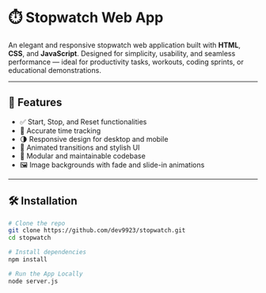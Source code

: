 # ⏱️ Stopwatch Web App

An elegant and responsive stopwatch web application built with **HTML**, **CSS**, and **JavaScript**. Designed for simplicity, usability, and seamless performance — ideal for productivity tasks, workouts, coding sprints, or educational demonstrations.

---

## 🚀 Features

- ✅ Start, Stop, and Reset functionalities
- 🎯 Accurate time tracking
- 🌗 Responsive design for desktop and mobile
- 🎨 Animated transitions and stylish UI
- 📁 Modular and maintainable codebase
- 🖼️ Image backgrounds with fade and slide-in animations

---

## 🛠️ Installation

```bash
# Clone the repo
git clone https://github.com/dev9923/stopwatch.git
cd stopwatch

# Install dependencies
npm install

# Run the App Locally
node server.js

